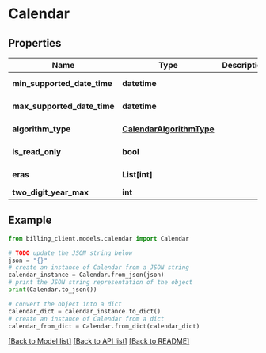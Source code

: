 # Calendar


## Properties

Name | Type | Description | Notes
------------ | ------------- | ------------- | -------------
**min_supported_date_time** | **datetime** |  | [optional] [readonly] 
**max_supported_date_time** | **datetime** |  | [optional] [readonly] 
**algorithm_type** | [**CalendarAlgorithmType**](CalendarAlgorithmType.md) |  | [optional] [readonly] 
**is_read_only** | **bool** |  | [optional] [readonly] 
**eras** | **List[int]** |  | [optional] [readonly] 
**two_digit_year_max** | **int** |  | [optional] 

## Example

```python
from billing_client.models.calendar import Calendar

# TODO update the JSON string below
json = "{}"
# create an instance of Calendar from a JSON string
calendar_instance = Calendar.from_json(json)
# print the JSON string representation of the object
print(Calendar.to_json())

# convert the object into a dict
calendar_dict = calendar_instance.to_dict()
# create an instance of Calendar from a dict
calendar_from_dict = Calendar.from_dict(calendar_dict)
```
[[Back to Model list]](../README.md#documentation-for-models) [[Back to API list]](../README.md#documentation-for-api-endpoints) [[Back to README]](../README.md)


